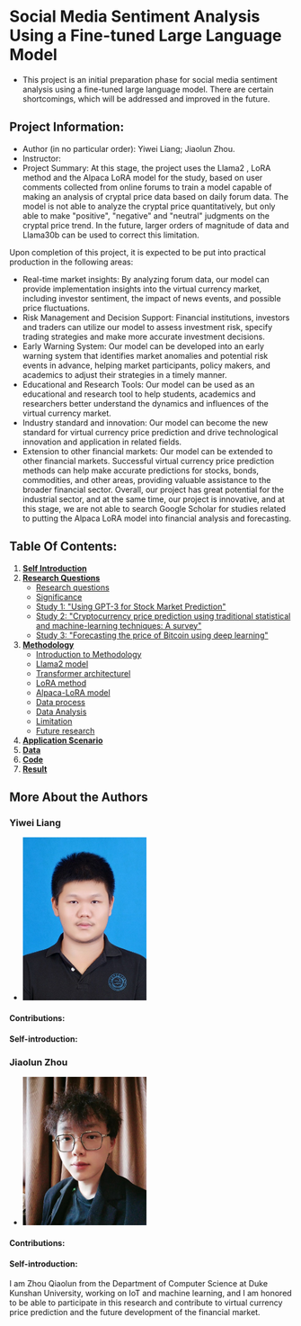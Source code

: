 # Social Media Sentiment Analysis Using a Fine-tuned Large Language Model
- This project is an initial preparation phase for social media sentiment analysis using a fine-tuned large language model. There are certain shortcomings, which will be addressed and improved in the future.
## Project Information:
- Author (in no particular order): Yiwei Liang; Jiaolun Zhou.
- Instructor:
- Project Summary: At this stage, the project uses the Llama2 , LoRA method and the Alpaca LoRA model for the study, based on user comments collected from online forums to train a model capable of making an analysis of cryptal price data based on daily forum data. The model is not able to analyze the cryptal price quantitatively, but only able to make "positive", "negative" and "neutral" judgments on the cryptal price trend. In the future, larger orders of magnitude of data and Llama30b can be used to correct this limitation.

Upon completion of this project, it is expected to be put into practical production in the following areas:
- Real-time market insights: By analyzing forum data, our model can provide implementation insights into the virtual currency market, including investor sentiment, the impact of news events, and possible price fluctuations.
- Risk Management and Decision Support: Financial institutions, investors and traders can utilize our model to assess investment risk, specify trading strategies and make more accurate investment decisions.
- Early Warning System: Our model can be developed into an early warning system that identifies market anomalies and potential risk events in advance, helping market participants, policy makers, and academics to adjust their strategies in a timely manner.
- Educational and Research Tools: Our model can be used as an educational and research tool to help students, academics and researchers better understand the dynamics and influences of the virtual currency market.
- Industry standard and innovation: Our model can become the new standard for virtual currency price prediction and drive technological innovation and application in related fields.
- Extension to other financial markets: Our model can be extended to other financial markets. Successful virtual currency price prediction methods can help make accurate predictions for stocks, bonds, commodities, and other areas, providing valuable assistance to the broader financial sector.
Overall, our project has great potential for the industrial sector, and at the same time, our project is innovative, and at this stage, we are not able to search Google Scholar for studies related to putting the Alpaca LoRA model into financial analysis and forecasting.
## Table Of Contents:
1. [**Self Introduction**](./Author)
2. [**Research Questions**](./Research_questions)
      - [Research questions](./Research_questions/#Researchquestions)
      - [Significance](./Research_questions/#Significance)
      - [Study 1: "Using GPT-3 for Stock Market Prediction"](./Research_questions)
      - [Study 2: "Cryptocurrency price prediction using traditional statistical and machine-learning techniques: A survey"](./Research_questions)
      - [Study 3: "Forecasting the price of Bitcoin using deep learning"](./Research_questions)
3. [**Methodology**](./Methodology)
   - [Introduction to Methodology](./Methodology/#Thisresearchusesthefollowingsteps:)
   - [Llama2 model](./Methodology/#Llama2_model)
   - [Transformer architecturel](./Methodology)
   - [LoRA method](./Methodology/#LoRA_method)
   - [Alpaca-LoRA model](./Methodology/#Alpaca-LoRA_model)
   - [Data process](./Methodology/#Data_process)
   - [Data Analysis](./Methodology/#Data_Analysis)
   - [Limitation](./Methodology/#Limitation:)
   - [Future research](./Methodology/#Future_research:)
4. [**Application Scenario**](./Application_Scenario)
5. [**Data**](./data)
6. [**Code**](./code)
7. [**Result**](./Result)


## More About the Authors
### Yiwei Liang
- <img src="Author/Yiwei.jpg" alt="Yiwei" width="220"/>
#### Contributions:
#### Self-introduction:
### Jiaolun Zhou
- <img src="Author/Jiaolun.jpg" alt="Yiwei" width="220"/>
#### Contributions:
#### Self-introduction:
I am Zhou Qiaolun from the Department of Computer Science at Duke Kunshan University, working on IoT and machine learning, and I am honored to be able to participate in this research and contribute to virtual currency price prediction and the future development of the financial market.
